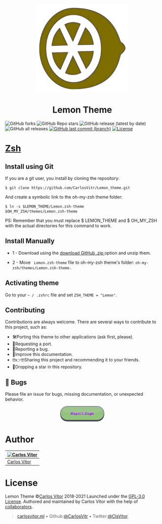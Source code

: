 <p align="center">
<img align="center"  width="300" height="290" src="Orange.png">
</p>
<h1 align="center"> Lemon Theme </h1>

![GitHub forks](https://img.shields.io/github/forks/carlosvitr/Lemon_theme?&style=for-the-badge&color=red&label=Forks&logoColor=purple)
![GitHub Repo stars](https://img.shields.io/github/stars/carlosvitr/Lemon_Theme?&style=for-the-badge&color=red&label=Stars&logoColor=purple)
![GitHub release (latest by date)](https://img.shields.io/github/v/release/carlosvitr/lemon_theme?color=9cf&style=for-the-badge)
![GitHub all releases](https://img.shields.io/github/downloads/carlosvitr/lemon_theme/total?color=9cf&style=for-the-badge)
[![GitHub last commit (branch)](https://img.shields.io/github/last-commit/carlosvitr/Lemon_theme/main.svg?&style=for-the-badge&)](https://github.com/carlosvitr/lemon_theme)
[![License](https://img.shields.io/github/license/carlosvitr/Lemon_theme.svg?&style=for-the-badge&)](https://opensource.org/licenses/GPL-3.0)  

<h1><a href="http://zsh.org/">Zsh</a></h1>

## Install using Git 

If you are a git user, you install by cloning the repository:

```
$ git clone https://github.com/CarlosVitr/Lemon_theme.git
```
And create a symbolic link to the oh-my-zsh theme folder:

```
$ ln -s $LEMON_THEME/Lemon.zsh-theme 
$OH_MY_ZSH/themes/Lemon.zsh-theme
```

PS: Remember that you must replace $ LEMON_THEME and $ OH_MY_ZSH with the actual directories for this command to work.

## Install Manually

- 1 - Download using the <a href="https://github.com/CarlosVitr/Lemon_theme/archive/refs/heads/main.zip"> download GitHub .zip </a> option and unzip them. 

- 2 - Move ``` Lemon.zsh-theme``` file to oh-my-zsh theme's folder: ```oh-my-zsh/themes/Lemon.zsh-theme.```

## Activating theme 

Go to your `~ / .zshrc` file and set `ZSH_THEME = "Lemon"`.

## Contributing

Contributions are always welcome. There are several ways to contribute to this project, such as:

- 🛠Porting this theme to other applications (ask first, please). 
- 🤜Requesting a port. 
- 🐞Reporting a bug. 
- 📘Improve this documentation. 
- 🤓👉🤓Sharing this project and recommending it to your friends. 
- 🌟Dropping a star in this repository. 

## 🐞 Bugs

Please file an issue for bugs, missing documentation, or unexpected behavior.
<p align="center">
<a href="https://github.com/CarlosVitr/Lemon_theme/issues"><img with="70" height="50" src="https://github.com/CarlosVitr/Lemon_theme/blob/main/button_report-bugs.png" alt="Button Report Bugs"></a>
</p>

# Author 

| [![Carlos Vítor](https://github.com/carlosvitr.png?size=100)](https://github.com/carlosvitr) |
| -----------------------------------------------------------------------------------------------|
| [Carlos Vítor](https://github.com/carlosvitr)                                                  |

# License
Lemon Theme :copyright:<a href="http://carlosvitor.ml">Carlos Vítor</a> 2018-2021 Launched under the [GPL-3.0 License](https://github.com/CarlosVitr/Lemon_theme/blob/main/LICENSE). Authored and maintained by Carlos Vítor with the help of <a href="https://github.com/carlosvitr/lemon_theme/graphs/contributors">collaborators</a>.
> <a href="http://carlosvitor.ml">carlosvitor.ml</a> • Github:<a href="https://github.com/carlosvitr">@CarlosVitr</a> • Twitter:<a href="https://twitter.com/ClsVitor">@ClsVitor</a>.
